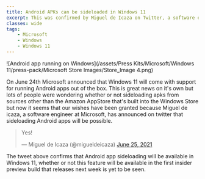 ```yaml
---
title: Android APKs can be sideloaded in Windows 11
excerpt: This was confirmed by Miguel de Icaza on Twitter, a software engineer at Microsoft
classes: wide
tags:
    - Microsoft
    - Windows
    - Windows 11
---
```


![Android app running on Windows](/assets/Press Kits/Microsoft/Windows 11/press-pack/Microsoft Store Images/Store_Image 4.png)

On June 24th Microsoft announced that Windows 11 will come with support for running Android apps out of the box. This is great news on it's own but lots of people were wondering whether or not sideloading apks from sources other than the Amazon AppStore that's built into the Windows Store but now it seems that our wishes have been granted because Miguel de icaza, a software engineer at Microsoft, has announced on twitter that sideloading Android apps will be possible.

<blockquote class="twitter-tweet" data-dnt="true" data-theme="dark"><p lang="und" dir="ltr">Yes!</p>&mdash; Miguel de Icaza (@migueldeicaza) <a href="https://twitter.com/migueldeicaza/status/1408222245265330178?ref_src=twsrc%5Etfw">June 25, 2021</a></blockquote> <script async src="https://platform.twitter.com/widgets.js" charset="utf-8"></script>

The tweet above confirms that Android app sideloading will be available in Windows 11, whether or not this feature will be available in the first insider preview build that releases next week is yet to be seen.
